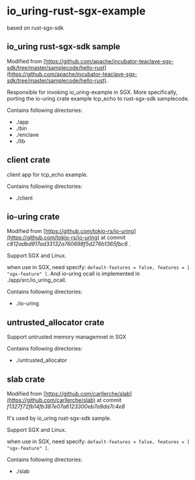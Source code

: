 # io_uring-rust-sgx-example
based on rust-sgx-sdk


## io_uring rust-sgx-sdk sample
Modified from [https://github.com/apache/incubator-teaclave-sgx-sdk/tree/master/samplecode/hello-rust](https://github.com/apache/incubator-teaclave-sgx-sdk/tree/master/samplecode/hello-rust).

Responsible for invoking io_uring-example in SGX. More specifically, porting the io-uring crate example tcp_echo to rust-sgx-sdk samplecode.

Contains following directories:

- ./app
- ./bin
- ./enclave
- ./lib

## client crate
client app for tcp_echo example.

Contains following directories:
- ./client


## io-uring crate
Modified from [https://github.com/tokio-rs/io-uring](https://github.com/tokio-rs/io-uring) at commit _c812adbd917ad33132a760698f5d276b1365fbc6_ .

Support SGX and Linux.

when use in SGX, need specify: `default-features = false, features = [ "sgx-feature" ]`. And io-uring ocall is implemented in ./app/src/io_uring_ocall.

Contains following directories:

- ./io-uring

## untrusted_allocator crate
Support untrusted memory managemnet in SGX

Contains following directories:

- ./untrusted_allocator

## slab crate
Modified from [https://github.com/carllerche/slab](https://github.com/carllerche/slab) at commit _f1327f72fb14fb387e07a6123300eb7a9da7c4e8_

It's used by io_uring rust-sgx-sdk sample.

Support SGX and Linux.

when use in SGX, need specify: `default-features = false, features = [ "sgx-feature" ]`.

Contains following directories:

- ./slab
